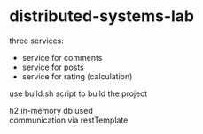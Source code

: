 # distributed-systems-lab

three services:
- service for comments
- service for posts
- service for rating (calculation)

use build.sh script to build the project  

h2 in-memory db used  
communication via restTemplate
